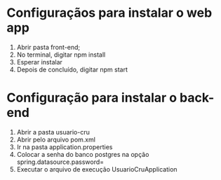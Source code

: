 # Configuraçãos para instalar o web app

1) Abrir pasta front-end;
2) No terminal, digitar npm install
3) Esperar instalar
4) Depois de concluído, digitar npm start

# Configuração para instalar o back-end

1) Abrir a pasta usuario-cru
2) Abrir pelo arquivo pom.xml
3) Ir na pasta application.properties
4) Colocar a senha do banco postgres na opção spring.datasource.password=
5) Executar o arquivo de execução UsuarioCruApplication

